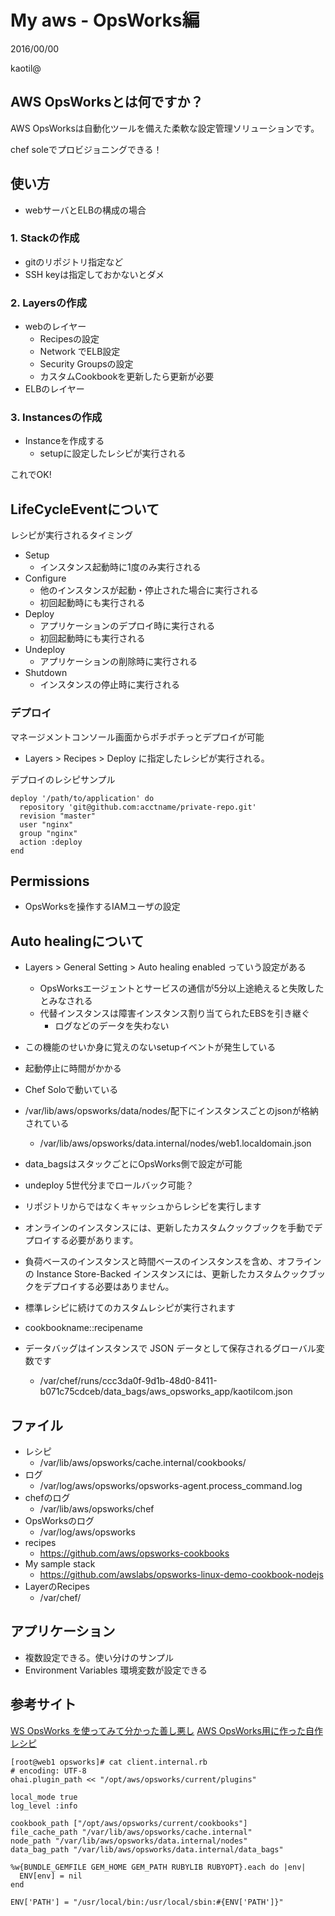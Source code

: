 # My aws - OpsWorks編

2016/00/00

kaotil@



## AWS OpsWorksとは何ですか？

AWS OpsWorksは自動化ツールを備えた柔軟な設定管理ソリューションです。

chef soleでプロビジョニングできる！<!-- .element: class="fragment" data-fragment-index="1" -->



## 使い方
- webサーバとELBの構成の場合



### 1. Stackの作成
- gitのリポジトリ指定など
- SSH keyは指定しておかないとダメ



### 2. Layersの作成
- webのレイヤー
  - Recipesの設定
  - Network でELB設定
  - Security Groupsの設定
  - カスタムCookbookを更新したら更新が必要
- ELBのレイヤー



### 3. Instancesの作成

- Instanceを作成する
  - setupに設定したレシピが実行される

これでOK!<!-- .element: class="fragment" data-fragment-index="1" -->



## LifeCycleEventについて

レシピが実行されるタイミング

- Setup
  - インスタンス起動時に1度のみ実行される
- Configure
  - 他のインスタンスが起動・停止された場合に実行される
  - 初回起動時にも実行される
- Deploy
  - アプリケーションのデプロイ時に実行される
  - 初回起動時にも実行される
- Undeploy
  - アプリケーションの削除時に実行される
- Shutdown
  - インスタンスの停止時に実行される



### デプロイ

マネージメントコンソール画面からポチポチっとデプロイが可能

- Layers > Recipes > Deploy に指定したレシピが実行される。

デプロイのレシピサンプル
```
deploy '/path/to/application' do
  repository 'git@github.com:acctname/private-repo.git'
  revision "master"
  user "nginx"
  group "nginx"
  action :deploy
end
```




## Permissions

- OpsWorksを操作するIAMユーザの設定


## Auto healingについて

- Layers > General Setting > Auto healing enabled っていう設定がある
  - OpsWorksエージェントとサービスの通信が5分以上途絶えると失敗したとみなされる
  - 代替インスタンスは障害インスタンス割り当てられたEBSを引き継ぐ
    - ログなどのデータを失わない
- この機能のせいか身に覚えのないsetupイベントが発生している



- 起動停止に時間がかかる
- Chef Soloで動いている
- /var/lib/aws/opsworks/data/nodes/配下にインスタンスごとのjsonが格納されている
  - /var/lib/aws/opsworks/data.internal/nodes/web1.localdomain.json
- data_bagsはスタックごとにOpsWorks側で設定が可能
- undeploy 5世代分までロールバック可能？
- リポジトリからではなくキャッシュからレシピを実行します
- オンラインのインスタンスには、更新したカスタムクックブックを手動でデプロイする必要があります。
- 負荷ベースのインスタンスと時間ベースのインスタンスを含め、オフラインの Instance Store-Backed インスタンスには、更新したカスタムクックブックをデプロイする必要はありません。
- 標準レシピに続けてのカスタムレシピが実行されます
- cookbookname::recipename 
- データバッグはインスタンスで JSON データとして保存されるグローバル変数です
  - /var/chef/runs/ccc3da0f-9d1b-48d0-8411-b071c75cdceb/data_bags/aws_opsworks_app/kaotilcom.json



## ファイル
- レシピ
  - /var/lib/aws/opsworks/cache.internal/cookbooks/
- ログ
  - /var/log/aws/opsworks/opsworks-agent.process_command.log
- chefのログ
  - /var/lib/aws/opsworks/chef
- OpsWorksのログ
  - /var/log/aws/opsworks
- recipes
  - https://github.com/aws/opsworks-cookbooks
- My sample stack
  - https://github.com/awslabs/opsworks-linux-demo-cookbook-nodejs
- LayerのRecipes
  - /var/chef/



## アプリケーション
- 複数設定できる。使い分けのサンプル
- Environment Variables 環境変数が設定できる




## 参考サイト
[WS OpsWorks を使ってみて分かった善し悪し](http://bynatures.net/wordpress/3920/)
[AWS OpsWorks用に作った自作レシピ](http://qiita.com/f96q@github/items/63041a8b6a22d9f491d0)

```
[root@web1 opsworks]# cat client.internal.rb
# encoding: UTF-8
ohai.plugin_path << "/opt/aws/opsworks/current/plugins"

local_mode true
log_level :info

cookbook_path ["/opt/aws/opsworks/current/cookbooks"]
file_cache_path "/var/lib/aws/opsworks/cache.internal"
node_path "/var/lib/aws/opsworks/data.internal/nodes"
data_bag_path "/var/lib/aws/opsworks/data.internal/data_bags"

%w{BUNDLE_GEMFILE GEM_HOME GEM_PATH RUBYLIB RUBYOPT}.each do |env|
  ENV[env] = nil
end

ENV['PATH'] = "/usr/local/bin:/usr/local/sbin:#{ENV['PATH']}"
```
